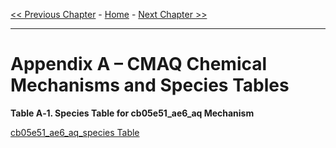 <!-- BEGIN COMMENT -->

[<< Previous Chapter](CMAQ_OGD_ch13_support.md) - [Home](README.md) - [Next Chapter >>](CMAQ_OGD_glossary.md)

<!-- END COMMENT -->

* * *

Appendix A – CMAQ Chemical Mechanisms and Species Tables
=================================================

<a id=TableA-1></a>

**Table A‑1. Species Table for cb05e51_ae6_aq Mechanism**

[cb05e51_ae6_aq_species Table](cb05e51_ae6_aq/cb05e51_ae6_aq_species_table.md)

